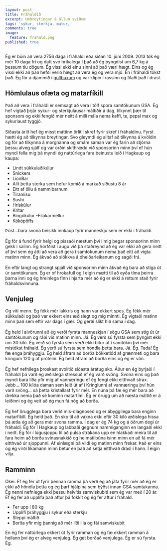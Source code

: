 ```yaml
---
layout: post
title: Fráhaldið
excerpt: Umbreytingar á öllum sviðum
tags: 'sykur, sterkja, matur,'
comments: true
image:
  feature: frahald.png
published: true
---
```


Ég er búin að vera 2756 daga í fráhaldi eða síðan 10. júní 2009. 2013 tók ég mér 10 daga frí og datt svo hrikalega í það að ég þyngdist um 6,7 kg á þessum tíu dögum. Ég vissi ekki einu sinni að það væri hægt. Eins og ég vissi ekki að það hefði verið hægt að vera ég og vera mjó. En í fráhaldi tókst það. Ég fór á djammið í [gullbuxum](https://scontent-lhr3-1.xx.fbcdn.net/v/t1.0-9/1378660_10152641629056808_1567223069_n.jpg?oh=73c74982b0b75c8dc9d0d6942e4d09c9&oe=591269C1) og var klipin í rassinn og fílaði það í drasl. 
 
## Hömlulaus ofæta og matarfíkill

Það að vera í fráhaldi er semsagt að vera í tólf spora samtökunum GSA. Ég hef vigtað þrjár sykur- og sterkjulausar máltíðir á dag, tilkynnt þær til sponsors og ekki fengið mér neitt á milli mála nema kaffi, te, pepsí max og sykurlaust tyggjó. 
 <br><br>
Síðasta árið hef ég misst máttinn örlítil skref fyrir skref í fráhaldinu. Fyrst hætti ég að tilkynna breytingar. Svo gleymdi ég alltaf að tilkynna á kvöldin og fór að tilkynna á morgnanna og smám saman var ég farin að stjórna þessu alveg sjálf og var orðin skíthrædd við sponsorinn minn því ef hún myndi fella mig þá myndi ég náttúrlega fara beinustu leið í Hagkaup og kaupa:

- Lindt súkkulaðikúlur
- Snickers
- LionBar
- Allt þetta sterka sem hefur komið á markað síðustu 8 ár
- Eitt af öllu á nammibarnum
- Tiramisu
- Sushi
- Hrískúlur
- Krítar
- Bingókúlur
-Fílakarmellur
- Kókópöffs

Þúst...bara svona beisikk innkaup fyrir manneskju sem er ekki í fráhaldi. 
 <br><br>
Ég fór á fund fyrir helgi og pissaði næstum því í mig þegar sponsorinn minn gekk í salinn. Ég horfðist í augu við þá staðreynd að ég var ekki að gera neitt af því sem ég átti að vera að gera í samtökunum nema það eitt að vigta matinn minn. Ég ákvað að slökkva á óheiðarleikanum og sagði frá. 
 <br><br>
En eftir langt og strangt spjall við sponsorinn minn ákvað ég bara að stíga út úr samtökunum. Ég er of hrokafull og í eigin mætti til að eyða tíma þeirra þarna inni og ég hreinlega finn í hjarta mér að ég er ekki á réttum stað fyrir fráhaldsvinnuna. 

## Venjuleg

Og viti menn. Ég fékk mér lakkrís og hann var ekkert spes. Ég fékk mér súkkulaði og það var ekkert eins æðislegt og mig minnti. Ég vigtaði matinn minn það sem eftir var dags í gær. Og gerði slíkt hið sama í dag. 
 <br><br>
Ég held í alvörunni að ég verði fyrsta manneskjan í sögu GSA sem stíg út úr samtökunum og ráði við matinn minn. Já. Ég verð sú fyrsta sem þyngist ekki um 30 kíló. Ég verð sú fyrsta sem verð ekki bitur út í samtökin því mér mistókst fráhald. Ég verð sú fyrsta sem höndla þetta bara. Já. Ég. Tada! Ég fæ enga þráhyggju. Ég held áfram að borða bökketlód af grænmeti og bara kringum 120 g af próteini. Ég held áfram að borða eins og ég er vön. 
 <br><br>
Ég hef nefnilega þroskast svolítið síðasta áratug sko. Áður en ég byrjaði í fráhaldi þá varð ég æðislega stressuð ef ég varð svöng. Svona eins og það myndi bara líða yfir mig af vannæringu ef ég fengi ekki eitthvað strax. Jebb... 100 kílóa daman sem leið út af í Kringlunni af vannæringu því hún varð svöng... sá þetta kristallast fyrir mér. En núna þá fæ ég mér bara að drekka nema það sé kominn matartími. Ég er örugg um að næsta máltíð er á leiðinni og ég veit að ég mun fá nóg að borða. 
<br><br>
Ég hef örugglega bara verið mis-diagnosed og er ábyggilega bara enginn matarfíkill. Ég held það. En sko til að vakna ekki eftir 30 kíló æðislega hissa þá ætla ég að gera mér svona ramma. Í dag er ég 74 kg  og á öðrum degi úr fráhaldi. Ég fór í Hagkaup og labbaði gegnum nammiganginn en langaði ekki í neitt.  Ég fór í lúgusjoppu til að pulsa strákana upp en hlakkaði meira til að fara heim að borða svínasnakkið og heimatilbúna ísinn minn en að fá mér eitthvað úr sjoppunni. Af einlægni þá vildi ég matinn minn frekar. Það er eins og ég virði líkamann minn betur en það að setja eitthvað drasl í hann. Í eigin vilja. 

## Ramminn

Ókei. Ef ég fer út fyrir þennan ramma þá verð ég að játa fyrir mér að ég er ekki að höndla þetta og ég þarf hjálpina sem býðst innan GSA samtakanna. Ég nenni nefnlega ekki þessu helvítis samviskubiti sem ég var með í 20 ár. Ef ég fer að upplifa það aftur þá fokkit og ég fer aftur í fráhald. 

-  Fer upp í 80 kg
- Upplifi þráhyggju í sykur eða sterkju
- Sleppi máltíð 
- Borða yfir mig þannig að mér líði illa og fái samviskubit

En ég fer náttúrlega ekkert út fyrir ramman og ég fæ ekkert ramman á heilann því ég er alveg venjuleg. Ég get borðað venjulega. Ég er sú fyrsta. Ég.
